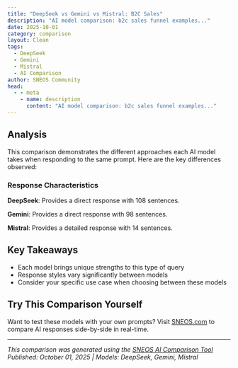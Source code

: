 ```yaml
---
title: "DeepSeek vs Gemini vs Mistral: B2C Sales"
description: "AI model comparison: b2c sales funnel examples..."
date: 2025-10-01
category: comparison
layout: Clean
tags:
  - DeepSeek
  - Gemini
  - Mistral
  - AI Comparison
author: SNEOS Community
head:
  - - meta
    - name: description
      content: "AI model comparison: b2c sales funnel examples..."
---
```


<ChatComparison
  title="DeepSeek vs Gemini vs Mistral: B2C Sales"
  prompt="b2c sales funnel examples"
  :responses='{
    "DeepSeek": "Of course! Here is a comprehensive guide to B2C sales funnel examples, broken down by common business models.\n\nFirst, let\u0027s quickly define the stages of a B2C funnel. We\u0027ll use a simple, modern framework:\n\n1.  **Awareness:** The consumer becomes aware of a problem or a need. They discover your brand.\n2.  **Consideration:** The consumer actively researches solutions and evaluates you against competitors.\n3.  **Conversion:** The consumer makes a purchase.\n4.  **Loyalty:** The consumer has a positive experience and becomes a repeat customer.\n5.  **Advocacy:** The loyal customer voluntarily promotes your brand to others.\n\n---\n\n### Example 1: E-commerce Brand (e.g., a DTC Skincare Company)\n\nThis is a classic, multi-touch funnel often driven by digital ads and content.\n\n*   **Awareness:**\n    *   **Instagram/Facebook/TikTok Ads:** Visually appealing ads showing \u0022before and after\u0022 results or a desirable lifestyle.\n    *   **SEO Blog Content:** Blog posts like \u0022How to Build a Simple Skincare Routine for Oily Skin\u0022 that rank on Google.\n    *   **Influencer Mentions:** A beauty influencer uses the product in a \u0022Get Ready With Me\u0022 video.\n\n*   **Consideration:**\n    *   **Retargeting Ads:** The user sees ads for the specific serum they looked at on other websites.\n    *   **Email Newsletter Sign-up:** A pop-up offering 10% off their first order in exchange for their email.\n    *   **Landing Page:** They click an ad and land on a page dedicated to that serum, with reviews, ingredients, and before/after photos.\n\n*   **Conversion:**\n    *   **Add to Cart:** They add the serum to their cart.\n    *   **Abandoned Cart Email:** If they leave, they get an automated email: \u0022Forgot something? Here\u0027s 10% off to complete your order!\u0022\n    *   **Checkout Page:** A seamless, trusted checkout process (with Shopify Pay, Apple Pay, etc.).\n\n*   **Loyalty:**\n    *   **Post-Purchase Email:** A \u0022Thank You\u0022 email with tracking info and tips for using the product.\n    *   **Loyalty Program:** An email inviting them to join a program where they earn points for future purchases.\n    *   **Personalized Recommendations:** \u0022Since you bought X, you might like Y.\u0022\n\n*   **Advocacy:**\n    *   **Review Request Email:** \u0022How do you like your serum? Leave a review and get 50 loyalty points!\u0022\n    *   **User-Generated Content (UGC):** They post their results on Instagram and tag the brand.\n    *   **Referral Program:** \u0022Refer a friend, get $20 credit.\u0022\n\n---\n\n### Example 2: Subscription Service (e.g., a Meal Kit Delivery like HelloFresh)\n\nThe goal here is to get a low-risk first purchase that leads to a recurring subscription.\n\n*   **Awareness:**\n    *   **Podcast Ads:** \u0022This episode is brought to you by HelloFresh... get easy-to-cook meals delivered to your door.\u0022\n    *   **YouTube Pre-roll Ads:** A short, engaging video showing delicious meals and the convenience.\n    *   **Social Media Content:** Recipe videos on TikTok or Reels that don\u0027t feel like ads.\n\n*   **Consideration:**\n    *   **Landing Page with Offer:** They click an ad and land on a page promoting a major discount on their first box (e.g., \u002216 Free Meals \u002B Free Shipping!\u0022).\n    *   **Social Proof:** The landing page highlights ratings and testimonials from other families.\n    *   **Menu Preview:** They can browse the upcoming week\u0027s recipes without committing.\n\n*   **Conversion:**\n    *   **Free Trial / Heavy Discount:** The low barrier to entry is key. They sign up for the discounted first box.\n    *   **Simple Onboarding:** A clean sign-up flow asking for food preferences and delivery date.\n\n*   **Loyalty:**\n    *   **Onboarding Emails:** A series of emails explaining how to use the service, cooking tips, and highlighting the flexibility (skip a week, change recipes).\n    *   **Gamification:** \u0022You\u0027ve saved 3 hours of cooking this month!\u0022\n    *   **Personalization:** Recommending recipes based on past ratings.\n\n*   **Advocacy:**\n    *   **Referral Program:** \u0022Give $100, Get $100.\u0022 A powerful incentive for existing subscribers to bring in new ones who are likely to stick around.\n    *   **Shareable Content:** \u0022We just made this amazing HelloFresh meal! #HelloFreshPics\u0022\n\n---\n\n### Example 3: Mobile App (e.g., a Fitness App like MyFitnessPal)\n\nThis funnel often focuses on a free-to-paid model (Freemium).\n\n*   **Awareness:**\n    *   **App Store Optimization (ASO):** Ranking for keywords like \u0022calorie counter\u0022 or \u0022workout tracker.\u0022\n    *   **Content Marketing:** Blog posts about \u0022Healthy Snacks Under 200 Calories\u0022 that link to the app.\n    *   **Partnerships:** Sponsored challenges with popular fitness influencers.\n\n*   **Consideration:**\n    *   **App Store Listing:** Screenshots, videos, and positive reviews are the primary consideration point.\n    *   **Website Landing Page:** A page detailing the app\u0027s features (free vs. premium).\n\n*   **Conversion:**\n    *   **Download (Free):** The initial conversion is downloading the free app.\n    *   **In-App Value:** The user experiences the core value (logging food, tracking steps).\n    *   **Upsell/Prompt:** After a few days, the app prompts them with the benefits of Premium (e.g., \u0022Go Premium to track macros and remove ads!\u0022).\n\n*   **Loyalty:**\n    *   **Push Notifications:** \u0022You\u0027ve logged in for 10 days in a row! Keep up the streak!\u0022\n    *   **Community Features:** Access to forums or groups for motivation.\n    *   **New Feature Updates:** Keeping the app fresh and valuable.\n\n*   **Advocacy:**\n    *   **Sharing Achievements:** \u0022I just hit my 30-day streak with [App Name]!\u0022 with a share button.\n    *   **App Store Reviews:** Prompting a happy user to leave a 5-star review.\n\n---\n\n### Example 4: High-Ticket Item / Considered Purchase (e.g., a Casper Mattress)\n\nThis requires building more trust and overcoming a higher barrier to entry (price and commitment).\n\n*   **Awareness:**\n    *   **Content Marketing (SEO):** In-depth guides like \u0022How to Choose the Right Mattress for Your Sleep Style.\u0022\n    *   **Podcast Sponsorships:** Long-form ads on trusted podcasts where the host gives a personal endorsement.\n    *   **Billboards \u0026 Public Transit Ads:** In major metropolitan areas.\n\n*   **Consideration:**\n    *   **Trust Signals:** The website heavily emphasizes the 100-night risk-free trial, warranty, and certifications (CertiPUR-US\u00AE).\n    *   **Reviews \u0026 Press:** A dedicated page featuring reviews from *Wirecutter*, *The New York Times*, etc.\n    *   **Showrooms:** Physical locations where people can try the mattress, reducing perceived risk.\n\n*   **Conversion:**\n    *   **Free Shipping \u0026 Returns:** Clearly displayed on the product page.\n    *   **Live Chat Support:** To answer last-minute questions about firmness, delivery timing, etc.\n    *   **Payment Plans:** Offering \u0022Pay in 4\u0022 with Affirm to lower the immediate financial barrier.\n\n*   **Loyalty:**\n    *   **Excellent Customer Service:** A seamless delivery and setup experience.\n    *   **Post-Purchase Follow-up:** Checking in after 30 days to see how they\u0027re sleeping.\n    *   **Cross-sell Emails:** \u0022Complete your sleep setup with our new sheets and pillows.\u0022\n\n*   **Advocacy:**\n    *   **Referral Program:** \u0022Give $75, Get $75.\u0022 A significant amount for a high-ticket item.\n    *   **Request a Review:** After the 100-night trial period, asking for a detailed review.\n\n### Key Takeaways for a Successful B2C Funnel:\n\n*   **Mobile-First:** Most B2C journeys start on a phone. Ensure every step is mobile-optimized.\n*   **Reduce Friction:** The fewer clicks and forms, the better. Use one-click purchasing, digital wallets, and guest checkouts.\n*   **Social Proof is Critical:** Reviews, ratings, and UGC are the modern version of a word-of-mouth recommendation.\n*   **Retargeting is Your Best Friend:** Most people don\u0027t buy on the first visit. Use ads and emails to bring them back.\n*   **Value the Entire Journey:** A sale isn\u0027t the end. The post-purchase experience is what creates loyal advocates and repeat customers, which is far more profitable than constantly acquiring new ones.",
    "Gemini": "Okay, let\u0027s break down some B2C sales funnel examples across different industries and business models.  We\u0027ll look at typical funnel stages (Awareness, Interest, Consideration, Decision, Action/Purchase, Retention/Advocacy) and how they play out in each case.\n\n**Key Principles to Keep in Mind:**\n\n*   **Simplicity:**  B2C funnels tend to be simpler and faster than B2B funnels. Consumers often make quicker decisions based on emotion and impulse.\n*   **Emotional Connection:**  Appealing to emotions, aspirations, and pain points is crucial.\n*   **Mobile-First:**  Many B2C journeys start and end on mobile devices.\n*   **Social Proof:**  Reviews, testimonials, and social media mentions are highly influential.\n*   **Easy Checkout:**  A frictionless purchase process is essential to avoid abandoned carts.\n*   **Personalization:** Tailoring experiences based on data and behavior significantly improves conversion rates.\n\n**Example 1: E-commerce (Clothing Retailer)**\n\n*   **Awareness:**\n    *   **Social Media Ads:**  Targeted ads on Facebook, Instagram, Pinterest based on demographics, interests (fashion, style), and browsing behavior.\n    *   **Influencer Marketing:**  Partnerships with fashion bloggers/vloggers who showcase the clothing.\n    *   **Search Engine Optimization (SEO):**  Optimizing website content for relevant keywords (e.g., \u0022summer dresses,\u0022 \u0022boho tops\u0022).\n    *   **Content Marketing:**  Blog posts on style tips, fashion trends, or how to wear specific items.\n*   **Interest:**\n    *   **Website Visits:**  Users click on ads or search results and land on the retailer\u0027s website.\n    *   **Email Sign-Up:**  Offering a discount or free shipping in exchange for an email address.\n    *   **Social Media Engagement:**  Liking, commenting, and sharing posts on social media.\n    *   **Browsing Product Categories:** Exploring different clothing categories and styles.\n*   **Consideration:**\n    *   **Product Page Views:**  Viewing detailed product information, including photos, descriptions, sizing charts, and reviews.\n    *   **Wishlist Additions:**  Adding items to a wishlist for future purchase.\n    *   **Comparing Products:**  Looking at similar items and comparing prices, features, and reviews.\n    *   **Reading Customer Reviews:**  Checking feedback from other customers on product quality, fit, and delivery.\n*   **Decision:**\n    *   **Adding to Cart:**  Selecting a size, color, and quantity and adding the item to the shopping cart.\n    *   **Applying Promo Codes:**  Using discounts or coupons to reduce the price.\n    *   **Reviewing Order Summary:** Checking the items in the cart, shipping address, and payment method.\n*   **Action (Purchase):**\n    *   **Completing Checkout:**  Entering payment information and confirming the order.\n    *   **Order Confirmation Email:**  Receiving an email with order details and tracking information.\n*   **Retention/Advocacy:**\n    *   **Post-Purchase Email:**  Asking for feedback, offering related product recommendations, or providing exclusive discounts for future purchases.\n    *   **Loyalty Programs:**  Rewarding repeat customers with points, discounts, or early access to sales.\n    *   **Social Media Sharing:**  Encouraging customers to share photos of themselves wearing the clothing and tag the retailer.\n    *   **Email Newsletters:**  Sending regular emails with new arrivals, style tips, and promotions.\n\n**Example 2: Software as a Service (SaaS) - Fitness App**\n\n*   **Awareness:**\n    *   **App Store Optimization (ASO):**  Optimizing app listing for relevant keywords (e.g., \u0022workout app,\u0022 \u0022fitness tracker,\u0022 \u0022weight loss\u0022).\n    *   **Social Media Advertising:**  Ads targeting health-conscious individuals, gym-goers, or those interested in weight loss.\n    *   **Content Marketing:**  Blog posts on fitness tips, healthy recipes, and workout routines.\n    *   **Podcast Advertising:** Ads on health and wellness podcasts.\n*   **Interest:**\n    *   **App Store Page Views:**  Users click on ads or search results and view the app\u0027s page in the app store.\n    *   **Video Demos/Tutorials:**  Watching videos showcasing the app\u0027s features and benefits.\n    *   **Website Visit:** Visiting the app\u0027s website to learn more.\n*   **Consideration:**\n    *   **Free Trial Download:**  Downloading the free version of the app or signing up for a free trial of the premium version.\n    *   **Exploring App Features:**  Using the app to track workouts, set goals, and explore different exercise programs.\n    *   **Reading Reviews:**  Checking user reviews in the app store or on review websites.\n    *   **Comparing with Competitors:** Researching other fitness apps and comparing features, pricing, and user reviews.\n*   **Decision:**\n    *   **Choosing a Subscription Plan:**  Selecting a monthly or annual subscription plan.\n    *   **Entering Payment Information:**  Providing credit card or other payment details.\n*   **Action (Purchase):**\n    *   **Subscription Activation:**  Activating the premium features of the app.\n    *   **Downloading the App (if not already done):** Installing and opening the fitness app.\n*   **Retention/Advocacy:**\n    *   **Onboarding:**  Guiding users through the app\u0027s features and helping them set up their profile and goals.\n    *   **Push Notifications:**  Sending reminders to log workouts, track progress, and stay motivated.\n    *   **Gamification:**  Rewarding users with badges, points, and achievements for completing workouts and reaching milestones.\n    *   **Personalized Recommendations:**  Suggesting workouts, meal plans, and tips based on user data and preferences.\n    *   **Community Features:**  Connecting users with other fitness enthusiasts through forums, groups, or social challenges.\n    *   **Referral Programs:**  Encouraging users to refer friends and family to the app.\n\n**Example 3:  Local Service (Hair Salon)**\n\n*   **Awareness:**\n    *   **Local SEO:**  Optimizing Google My Business listing and website for local search terms (e.g., \u0022hair salon near me,\u0022 \u0022best haircuts in [city]\u0022).\n    *   **Online Advertising:**  Running Google Ads or social media ads targeting people in the local area.\n    *   **Social Media Marketing:**  Posting photos of hairstyles, salon promotions, and customer testimonials on Facebook and Instagram.\n    *   **Community Events:**  Participating in local events and sponsoring community initiatives.\n*   **Interest:**\n    *   **Website Visits:**  Users click on ads or search results and land on the salon\u0027s website.\n    *   **Social Media Engagement:**  Liking, commenting, and sharing posts on social media.\n    *   **Checking Reviews:** Reading online reviews on Google, Yelp, and other review sites.\n*   **Consideration:**\n    *   **Viewing Service Menu:**  Checking the salon\u0027s website or social media for information on services offered and pricing.\n    *   **Reading Stylist Bios:**  Learning about the stylists\u0027 experience and specialties.\n    *   **Looking at Before/After Photos:**  Reviewing photos of previous clients to see the salon\u0027s work.\n    *   **Contacting the Salon:**  Calling or emailing the salon to ask questions or schedule a consultation.\n*   **Decision:**\n    *   **Booking an Appointment:**  Scheduling an appointment online or by phone.\n    *   **Choosing a Stylist:**  Selecting a stylist based on their experience, availability, or specialization.\n*   **Action (Purchase):**\n    *   **Visiting the Salon:** Arriving for the scheduled appointment.\n    *   **Receiving the Service:**  Getting a haircut, color, or other hair service.\n    *   **Paying for the Service:**  Paying the bill at the end of the appointment.\n*   **Retention/Advocacy:**\n    *   **Post-Service Follow-Up:**  Sending a thank-you email or text message and asking for feedback.\n    *   **Loyalty Programs:**  Offering discounts or rewards for repeat customers.\n    *   **Referral Programs:**  Encouraging customers to refer friends and family.\n    *   **Email Newsletters:**  Sending regular emails with salon news, promotions, and style tips.\n    *   **Asking for Reviews:**  Encouraging satisfied customers to leave reviews on Google, Yelp, or other review sites.\n\n**Key Takeaways for Building Your B2C Sales Funnel:**\n\n1.  **Know Your Audience:**  Develop detailed buyer personas to understand their needs, motivations, and pain points.\n2.  **Map the Customer Journey:**  Outline the steps a customer takes from initial awareness to becoming a loyal advocate.\n3.  **Create Compelling Content:**  Develop engaging content that resonates with your audience at each stage of the funnel.\n4.  **Optimize for Mobile:**  Ensure your website, ads, and other marketing materials are optimized for mobile devices.\n5.  **Make it Easy to Buy:**  Simplify the purchase process as much as possible.\n6.  **Track and Measure:**  Monitor your funnel metrics (e.g., website traffic, conversion rates, customer lifetime value) to identify areas for improvement.\n7.  **Test and Iterate:**  Continuously test different strategies and tactics to optimize your funnel and improve results.\n8.  **Focus on the Customer Experience:**  Provide exceptional customer service and build relationships to foster loyalty and advocacy.\n\nBy understanding these examples and applying these principles, you can create a B2C sales funnel that drives conversions and builds a strong customer base. Good luck!\n",
    "Mistral": "Certainly! A B2C (Business-to-Consumer) sales funnel is a structured process that guides potential customers through the journey from awareness to purchase. Here are some examples of B2C sales funnels across different industries:\n\n### 1. E-commerce Sales Funnel\n**Awareness:**\n- Social media ads\n- Influencer marketing\n- SEO and content marketing\n\n**Interest:**\n- Blog posts and articles\n- Email marketing campaigns\n- Product reviews and testimonials\n\n**Consideration:**\n- Product pages with detailed descriptions\n- Comparison tools\n- Customer reviews and ratings\n\n**Intent:**\n- Adding items to the shopping cart\n- Free shipping offers\n- Discount codes\n\n**Purchase:**\n- Secure checkout process\n- Multiple payment options\n- Order confirmation emails\n\n**Loyalty:**\n- Loyalty programs\n- Referral incentives\n- Follow-up emails with personalized recommendations\n\n### 2. Subscription Service Sales Funnel\n**Awareness:**\n- Free trial offers\n- Social media campaigns\n- Content marketing (blogs, videos)\n\n**Interest:**\n- Detailed service descriptions\n- Customer testimonials\n- FAQs and how-to guides\n\n**Consideration:**\n- Comparison of subscription plans\n- Free trial sign-ups\n- Demo videos\n\n**Intent:**\n- Signing up for a free trial\n- Special introductory offers\n- Limited-time discounts\n\n**Purchase:**\n- Easy sign-up process\n- Secure payment options\n- Welcome emails\n\n**Loyalty:**\n- Exclusive content for subscribers\n- Referral programs\n- Regular updates and new features\n\n### 3. Travel and Hospitality Sales Funnel\n**Awareness:**\n- Travel blogs and articles\n- Social media ads\n- Influencer partnerships\n\n**Interest:**\n- Destination guides\n- Travel tips and itineraries\n- Customer reviews and ratings\n\n**Consideration:**\n- Detailed booking pages\n- Comparison of travel packages\n- Virtual tours and videos\n\n**Intent:**\n- Adding travel packages to the cart\n- Special discounts and promotions\n- Flexible booking options\n\n**Purchase:**\n- Secure booking process\n- Multiple payment options\n- Booking confirmation emails\n\n**Loyalty:**\n- Loyalty programs and rewards\n- Personalized travel recommendations\n- Follow-up emails with special offers\n\n### 4. Fitness and Wellness Sales Funnel\n**Awareness:**\n- Social media ads\n- Fitness challenges and events\n- Influencer partnerships\n\n**Interest:**\n- Blog posts and articles on fitness\n- Success stories and testimonials\n- Free workout videos\n\n**Consideration:**\n- Detailed program descriptions\n- Comparison of membership plans\n- Free trial classes\n\n**Intent:**\n- Signing up for a free trial\n- Special introductory offers\n- Limited-time discounts\n\n**Purchase:**\n- Easy sign-up process\n- Secure payment options\n- Welcome emails\n\n**Loyalty:**\n- Exclusive content for members\n- Referral programs\n- Regular updates and new classes\n\n### 5. Retail Sales Funnel\n**Awareness:**\n- In-store promotions\n- Social media campaigns\n- Local advertising\n\n**Interest:**\n- Product catalogs\n- In-store displays\n- Customer testimonials\n\n**Consideration:**\n- Detailed product descriptions\n- Comparison of products\n- In-store demos\n\n**Intent:**\n- Adding items to the shopping cart\n- Special discounts and promotions\n- Loyalty points\n\n**Purchase:**\n- Easy checkout process\n- Multiple payment options\n- Receipt and thank-you emails\n\n**Loyalty:**\n- Loyalty programs and rewards\n- Personalized recommendations\n- Follow-up emails with special offers\n\n### Key Takeaways:\n- **Awareness:** Attract potential customers through various marketing channels.\n- **Interest:** Provide valuable content to engage and educate prospects.\n- **Consideration:** Offer detailed information and comparisons to help prospects make informed decisions.\n- **Intent:** Encourage prospects to take action with special offers and easy processes.\n- **Purchase:** Ensure a smooth and secure purchasing experience.\n- **Loyalty:** Foster long-term relationships through loyalty programs and personalized communications.\n\nEach stage of the funnel should be optimized to guide the customer smoothly from one step to the next, ultimately leading to a purchase and ongoing loyalty."
  }'
  published-date="14:59"
/>

## Analysis

This comparison demonstrates the different approaches each AI model takes when responding to the same prompt. Here are the key differences observed:

### Response Characteristics

**DeepSeek**: Provides a direct response with 108 sentences. 

**Gemini**: Provides a direct response with 98 sentences. 

**Mistral**: Provides a detailed response with 14 sentences. 

## Key Takeaways

- Each model brings unique strengths to this type of query
- Response styles vary significantly between models
- Consider your specific use case when choosing between these models

## Try This Comparison Yourself

Want to test these models with your own prompts? Visit [SNEOS.com](https://sneos.com) to compare AI responses side-by-side in real-time.

---

*This comparison was generated using the [SNEOS AI Comparison Tool](https://sneos.com)*
*Published: October 01, 2025 | Models: DeepSeek, Gemini, Mistral*
